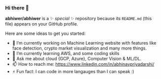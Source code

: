 ### Hi there 👋


**abhiwer/abhiwer** is a ✨ _special_ ✨ repository because its `README.md` (this file) appears on your GitHub profile.

Here are some ideas to get you started:

- 🔭 I’m currently working on Machine Learning website with features like face detection, crypto market visualization and many more things.
- 🌱 I’m currently learning AWS, and some coding skills
- 💬 Ask me about cloud {GCP, Azure}, Computer Vision & ML/DL.
- 📫 How to reach me: https://www.linkedin.com/in/abhinavpriyadarshi/
- ⚡ Fun fact: I can code in more langauges than I can speak :) 

